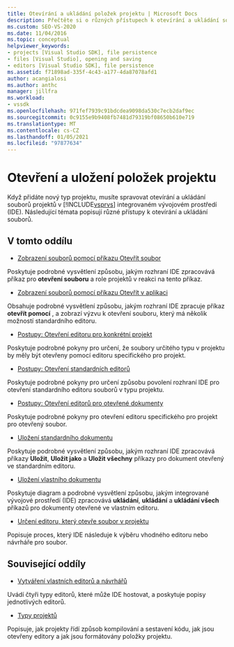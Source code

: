 ```yaml
---
title: Otevírání a ukládání položek projektu | Microsoft Docs
description: Přečtěte si o různých přístupech k otevírání a ukládání souborů pro nový typ projektu v integrovaném vývojovém prostředí sady Visual Studio.
ms.custom: SEO-VS-2020
ms.date: 11/04/2016
ms.topic: conceptual
helpviewer_keywords:
- projects [Visual Studio SDK], file persistence
- files [Visual Studio], opening and saving
- editors [Visual Studio SDK], file persistence
ms.assetid: f71898ad-335f-4c43-a177-4da87078afd1
author: acangialosi
ms.author: anthc
manager: jillfra
ms.workload:
- vssdk
ms.openlocfilehash: 971fef7939c91bdcdea9098da530c7ecb2daf9ec
ms.sourcegitcommit: 0c9155e9b9408fb7481d79319bf08650b610e719
ms.translationtype: MT
ms.contentlocale: cs-CZ
ms.lasthandoff: 01/05/2021
ms.locfileid: "97877634"
---
```

# <a name="opening-and-saving-project-items"></a>Otevření a uložení položek projektu
Když přidáte nový typ projektu, musíte spravovat otevírání a ukládání souborů projektů v [!INCLUDE[vsprvs](../../code-quality/includes/vsprvs_md.md)] integrovaném vývojovém prostředí (IDE). Následující témata popisují různé přístupy k otevírání a ukládání souborů.

## <a name="in-this-section"></a>V tomto oddílu
- [Zobrazení souborů pomocí příkazu Otevřít soubor](../../extensibility/internals/displaying-files-by-using-the-open-file-command.md)

 Poskytuje podrobné vysvětlení způsobu, jakým rozhraní IDE zpracovává příkaz pro **otevření souboru** a role projektů v reakci na tento příkaz.

- [Zobrazení souborů pomocí příkazu Otevřít v aplikaci](../../extensibility/internals/displaying-files-by-using-the-open-with-command.md)

 Obsahuje podrobné vysvětlení způsobu, jakým rozhraní IDE zpracuje příkaz **otevřít pomocí** , a zobrazí výzvu k otevření souboru, který má několik možností standardního editoru.

- [Postupy: Otevření editoru pro konkrétní projekt](../../extensibility/how-to-open-project-specific-editors.md)

 Poskytuje podrobné pokyny pro určení, že soubory určitého typu v projektu by měly být otevřeny pomocí editoru specifického pro projekt.

- [Postupy: Otevření standardních editorů](../../extensibility/how-to-open-standard-editors.md)

 Poskytuje podrobné pokyny pro určení způsobu povolení rozhraní IDE pro otevření standardního editoru souborů v typu projektu.

- [Postupy: Otevření editorů pro otevřené dokumenty](../../extensibility/how-to-open-editors-for-open-documents.md)

 Poskytuje podrobné pokyny pro otevření editoru specifického pro projekt pro otevřený soubor.

- [Uložení standardního dokumentu](../../extensibility/internals/saving-a-standard-document.md)

 Poskytuje podrobné vysvětlení způsobu, jakým rozhraní IDE zpracovává příkazy **Uložit**, **Uložit jako** a **Uložit všechny** příkazy pro dokument otevřený ve standardním editoru.

- [Uložení vlastního dokumentu](../../extensibility/internals/saving-a-custom-document.md)

 Poskytuje diagram a podrobné vysvětlení způsobu, jakým integrované vývojové prostředí (IDE) zpracovává **ukládání**, **ukládání** a **ukládání všech** příkazů pro dokumenty otevřené ve vlastním editoru.

- [Určení editoru, který otevře soubor v projektu](../../extensibility/internals/determining-which-editor-opens-a-file-in-a-project.md)

 Popisuje proces, který IDE následuje k výběru vhodného editoru nebo návrháře pro soubor.

## <a name="related-sections"></a>Související oddíly
- [Vytváření vlastních editorů a návrhářů](../../extensibility/creating-custom-editors-and-designers.md)

 Uvádí čtyři typy editorů, které může IDE hostovat, a poskytuje popisy jednotlivých editorů.

- [Typy projektů](../../extensibility/internals/project-types.md)

 Popisuje, jak projekty řídí způsob kompilování a sestavení kódu, jak jsou otevřeny editory a jak jsou formátovány položky projektu.
